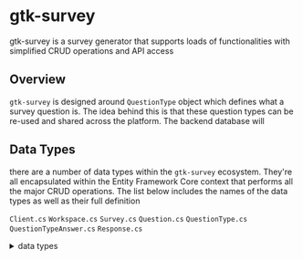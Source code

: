 # gtk-survey
gtk-survey is a survey generator that supports loads of functionalities with simplified CRUD operations and API access

## Overview
`gtk-survey` is designed around `QuestionType` object which defines what a survey question is.
The idea behind this is that these question types can be re-used and shared across the platform.
The backend database will 

## Data Types
there are a number of data types within the `gtk-survey` ecosystem. They're all encapsulated within the Entity Framework Core context
that performs all the major CRUD operations. The list below includes the names of the data types
as well as their full definition

`Client.cs`
`Workspace.cs`
`Survey.cs`
`Question.cs`
`QuestionType.cs`
`QuestionTypeAnswer.cs`
`Response.cs`

<details>
<summary>data types</summary>

```csharp
public class Client
{
    public int Id { get; set; }
    public string Name { get; set; }
    public string Slug { get; set; }
    public DateTime Created { get; set; }
    public DateTime LastUpdated { get; set; }
    public int? BillingId { get; set; }
    public Guid PublicKey { get; set; }
    public ICollection<Workspace> Workspaces { get; } = new List<Workspace>();
}
```
```csharp
public class Workspace
{
    public int Id { get; set; }
    public string Name { get; set; }
    public string Slug { get; set; }
    public DateTime Created { get; set; }
    public DateTime LastUpdated { get; set; }
    public int? ClientId { get; set; }
    public Client Client { get; set; }
    public Guid PublicKey { get; set; }
    public ICollection<Survey> Surveys { get; } = new List<Survey>();
}
```
```csharp
public class Survey
{
    public int Id { get; set; }
    public string Name { get; set; }
    public DateTime Created { get; set; }
    public string CreatedBy { get; set; }
    public DateTime LastUpdated { get; set; }
    public string LastUpdatedBy { get; set; }
    public int? WorkspaceId { get; set; }
    public Workspace Workspace { get; set; }
    public Guid PublicKey { get; set; }
    public ICollection<SurveyQuestion> SurveyQuestions { get; } = new List<SurveyQuestion>();
}
```
```csharp
public class Question
{
    public int Id { get; set; }
    public string Name { get; set; }
    public string Text { get; set; }
    public DateTime Created { get; set; }
    public DateTime LastUpdated { get; set; }
    public int TypeId { get; set; }
    public QuestionType Type { get; set; }
    public Guid PublicKey { get; set; }
}
```
```csharp
public class QuestionType
{
    public int Id { get; set; }
    public string Name { get; set; }
    public Guid PublicKey { get; set; }
    public ICollection<QuestionTypeAnswer> Answers { get; } = new List<QuestionTypeAnswer>();
}
```
```csharp
public class QuestionTypeAnswer
{
    public int Id { get; set; }
    public int TypeId { get; set; }
    public string Answer { get; set; }
    public Guid PublicKey { get; set; }
}
```
```csharp
public class Response
{
    public int Id { get; set; }
    public int Count { get; set; }
    public int SurveyQuestionId { get; set; }
    public SurveyQuestion SurveyQuestion { get; set; }
    public int QuestionTypeAnswerId { get; set; }
    public QuestionTypeAnswer QuestionTypeAnswer { get; set; }
    public Guid PublicKey { get; set; }
}
```
</details>